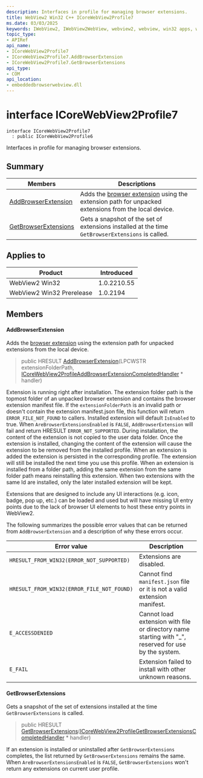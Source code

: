 ```yaml
---
description: Interfaces in profile for managing browser extensions.
title: WebView2 Win32 C++ ICoreWebView2Profile7
ms.date: 03/03/2025
keywords: IWebView2, IWebView2WebView, webview2, webview, win32 apps, win32, edge, ICoreWebView2, ICoreWebView2Controller, browser control, edge html, ICoreWebView2Profile7
topic_type: 
- APIRef
api_name:
- ICoreWebView2Profile7
- ICoreWebView2Profile7.AddBrowserExtension
- ICoreWebView2Profile7.GetBrowserExtensions
api_type:
- COM
api_location:
- embeddedbrowserwebview.dll
---
```


# interface ICoreWebView2Profile7

```
interface ICoreWebView2Profile7
  : public ICoreWebView2Profile6
```

Interfaces in profile for managing browser extensions.

## Summary

 Members                        | Descriptions
--------------------------------|---------------------------------------------
[AddBrowserExtension](#addbrowserextension) | Adds the [browser extension](https://developer.mozilla.org/docs/Mozilla/Add-ons/WebExtensions) using the extension path for unpacked extensions from the local device.
[GetBrowserExtensions](#getbrowserextensions) | Gets a snapshot of the set of extensions installed at the time `GetBrowserExtensions` is called.

## Applies to

Product                         | Introduced
--------------------------------|---------------------------------------------
WebView2 Win32            |    1.0.2210.55
WebView2 Win32 Prerelease |    1.0.2194

## Members

#### AddBrowserExtension

Adds the [browser extension](https://developer.mozilla.org/docs/Mozilla/Add-ons/WebExtensions) using the extension path for unpacked extensions from the local device.

> public HRESULT [AddBrowserExtension](#addbrowserextension)(LPCWSTR extensionFolderPath, [ICoreWebView2ProfileAddBrowserExtensionCompletedHandler](icorewebview2profileaddbrowserextensioncompletedhandler.md#icorewebview2profileaddbrowserextensioncompletedhandler) * handler)

Extension is running right after installation. The extension folder path is the topmost folder of an unpacked browser extension and contains the browser extension manifest file. If the `extensionFolderPath` is an invalid path or doesn't contain the extension manifest.json file, this function will return `ERROR_FILE_NOT_FOUND` to callers. Installed extension will default `IsEnabled` to true. When `AreBrowserExtensionsEnabled` is `FALSE`, `AddBrowserExtension` will fail and return HRESULT `ERROR_NOT_SUPPORTED`. During installation, the content of the extension is not copied to the user data folder. Once the extension is installed, changing the content of the extension will cause the extension to be removed from the installed profile. When an extension is added the extension is persisted in the corresponding profile. The extension will still be installed the next time you use this profile. When an extension is installed from a folder path, adding the same extension from the same folder path means reinstalling this extension. When two extensions with the same Id are installed, only the later installed extension will be kept.

Extensions that are designed to include any UI interactions (e.g. icon, badge, pop up, etc.) can be loaded and used but will have missing UI entry points due to the lack of browser UI elements to host these entry points in WebView2.

The following summarizes the possible error values that can be returned from `AddBrowserExtension` and a description of why these errors occur.

Error value   |Description
--------- | ---------
`HRESULT_FROM_WIN32(ERROR_NOT_SUPPORTED)`|Extensions are disabled.
`HRESULT_FROM_WIN32(ERROR_FILE_NOT_FOUND)`|Cannot find `manifest.json` file or it is not a valid extension manifest.
`E_ACCESSDENIED`|Cannot load extension with file or directory name starting with "_", reserved for use by the system.
`E_FAIL`|Extension failed to install with other unknown reasons.

#### GetBrowserExtensions

Gets a snapshot of the set of extensions installed at the time `GetBrowserExtensions` is called.

> public HRESULT [GetBrowserExtensions](#getbrowserextensions)([ICoreWebView2ProfileGetBrowserExtensionsCompletedHandler](icorewebview2profilegetbrowserextensionscompletedhandler.md#icorewebview2profilegetbrowserextensionscompletedhandler) * handler)

If an extension is installed or uninstalled after `GetBrowserExtensions` completes, the list returned by `GetBrowserExtensions` remains the same. When `AreBrowserExtensionsEnabled` is `FALSE`, `GetBrowserExtensions` won't return any extensions on current user profile.

